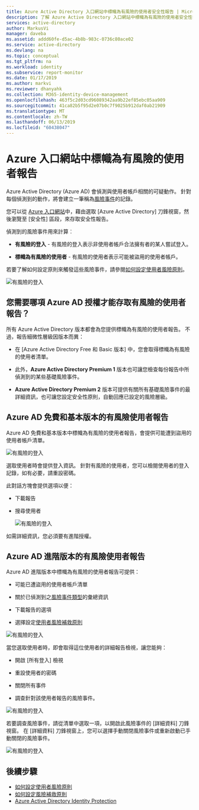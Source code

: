 ```yaml
---
title: Azure Active Directory 入口網站中標幟為有風險的使用者安全性報告 | Microsoft Docs
description: 了解 Azure Active Directory 入口網站中標幟為有風險的使用者安全性報告
services: active-directory
author: MarkusVi
manager: daveba
ms.assetid: addd60fe-d5ac-4b8b-983c-0736c80ace02
ms.service: active-directory
ms.devlang: na
ms.topic: conceptual
ms.tgt_pltfrm: na
ms.workload: identity
ms.subservice: report-monitor
ms.date: 01/17/2019
ms.author: markvi
ms.reviewer: dhanyahk
ms.collection: M365-identity-device-management
ms.openlocfilehash: 463f5c2d03cd96089342aa9b22ef85ebc05aa909
ms.sourcegitcommit: 41ca82b5f95d2e07b0c7f9025b912daf0ab21909
ms.translationtype: MT
ms.contentlocale: zh-TW
ms.lasthandoff: 06/13/2019
ms.locfileid: "60438047"
---
```

# <a name="users-flagged-for-risk-report-in-the-azure-portal"></a>Azure 入口網站中標幟為有風險的使用者報告

Azure Active Directory (Azure AD) 會偵測與使用者帳戶相關的可疑動作。 針對每個偵測到的動作，將會建立一筆稱為[風險事件](concept-risk-events.md)的記錄。

您可以從 [Azure 入口網站](https://portal.azure.com)中，藉由選取 [Azure Active Directory]  刀鋒視窗，然後瀏覽至 [安全性]  區段，來存取安全性報告。 

偵測到的風險事件用來計算︰

- **有風險的登入** - 有風險的登入表示非使用者帳戶合法擁有者的某人嘗試登入。 

- **標幟為有風險的使用者** - 有風險的使用者表示可能被盜用的使用者帳戶。 

若要了解如何設定原則來觸發這些風險事件，請參閱[如何設定使用者風險原則](../identity-protection/howto-user-risk-policy.md)。 

![有風險的登入](./media/concept-user-at-risk/10.png)


## <a name="what-azure-ad-license-do-you-need-to-access-the-users-at-risk-report"></a>您需要哪項 Azure AD 授權才能存取有風險的使用者報告？  

所有 Azure Active Directory 版本都會為您提供標幟為有風險的使用者報告。 不過，報告細微性層級因版本而異： 

- 在 [Azure Active Directory Free 和 Basic 版本]  中，您會取得標幟為有風險的使用者清單。 

- 此外，**Azure Active Directory Premium 1** 版本也可讓您檢查每份報告中所偵測到的某些基礎風險事件。 

- **Azure Active Directory Premium 2** 版本可提供有關所有基礎風險事件的最詳細資訊，也可讓您設定安全性原則，自動回應已設定的風險層級。


## <a name="users-at-risk-report-for-azure-ad-free-and-basic-editions"></a>Azure AD 免費和基本版本的有風險使用者報告

Azure AD 免費和基本版本中標幟為有風險的使用者報告，會提供可能遭到盜用的使用者帳戶清單。 

![有風險的登入](./media/concept-user-at-risk/03.png)

選取使用者時會提供登入資訊。 針對有風險的使用者，您可以檢閱使用者的登入記錄，如有必要，請重設密碼。

此對話方塊會提供選項以便：

- 下載報告
- 搜尋使用者

    ![有風險的登入](./media/concept-user-at-risk/16.png)

如需詳細資訊，您必須要有進階授權。

## <a name="users-at-risk-report-for-azure-ad-premium-editions"></a>Azure AD 進階版本的有風險使用者報告

Azure AD 進階版本中標幟為有風險的使用者報告可提供：

- 可能已遭盜用的使用者帳戶清單 

- 關於已偵測到之[風險事件類型](concept-risk-events.md)的彙總資訊

- 下載報告的選項

- 選擇設定[使用者風險補救原則](../identity-protection/howto-user-risk-policy.md)  

![有風險的登入](./media/concept-user-at-risk/71.png)

當您選取使用者時，即會取得這位使用者的詳細報告檢視，讓您能夠：

- 開啟 [所有登入] 檢視

- 重設使用者的密碼

- 關閉所有事件

- 調查針對該使用者報告的風險事件。 

![有風險的登入](./media/concept-user-at-risk/324.png)

若要調查風險事件，請從清單中選取一項，以開啟此風險事件的 [詳細資料]  刀鋒視窗。 在 [詳細資料]  刀鋒視窗上，您可以選擇手動關閉風險事件或重新啟動已手動關閉的風險事件。 

![有風險的登入](./media/concept-user-at-risk/325.png)


## <a name="next-steps"></a>後續步驟

- [如何設定使用者風險原則](../identity-protection/howto-user-risk-policy.md)
- [如何設定風險補救原則](../identity-protection/howto-user-risk-policy.md)
- [Azure Active Directory Identity Protection](../active-directory-identityprotection.md)

